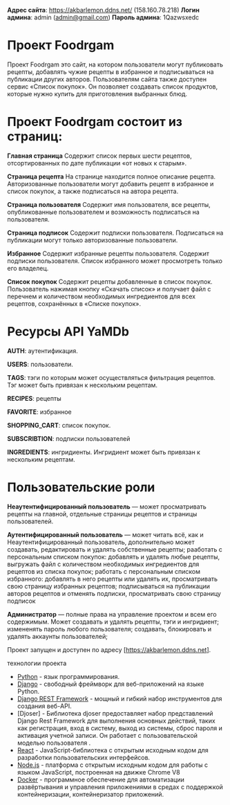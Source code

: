 **Адрес сайта**: https://akbarlemon.ddns.net/ (158.160.78.218)
**Логин админа**: admin (admin@gmail.com) 
**Пароль админа**: 1Qazwsxedc


# Проект Foodrgam
Проект Foodrgam это сайт, на котором пользователи могут публиковать рецепты, добавлять чужие рецепты в избранное и подписываться на публикации других авторов. Пользователям сайта также доступен сервис «Список покупок». Он позволяет создавать список продуктов, которые нужно купить для приготовления выбранных блюд.

# Проект Foodrgam состоит из страниц:

**Главная страница**
Содержит список первых шести рецептов, отсортированных по дате публикации «от новых к старым».

**Страница рецепта**
На странице находится полное описание рецепта. Авторизованные пользователи могут добавить рецепт в избранное и список покупок, а также подписаться на автора рецепта.

**Страница пользователя**
Содержит имя пользователя, все рецепты, опубликованные пользователем и возможность подписаться на пользователя.

**Страница подписок**
Содержит подписки пользователя. Подписаться на публикации могут только авторизованные пользователи.

**Избранное**
Содержит избранные рецепты пользователя. Содержит подписки пользователя. Список избранного может просмотреть только его владелец.

**Список покупок**
Содержит рецепты добавленные в список покупок. Пользователь нажимая кнопку «Скачать список» и получает файл с перечнем и количеством необходимых ингредиентов для всех рецептов, сохранённых в «Списке покупок».

# Ресурсы API YaMDb
**AUTH**: аутентификация.

**USERS**: пользователи.

**ТAGS**: тэги по которым может осуществляться фильтрация рецептов. Тэг может быть привязан к нескольким рецептам.

**RECIPES**: рецепты

**FAVORITE**: избранное 

**SHOPPING_CART**: список покупок.

**SUBSCRIBTION**: подписки пользователей

**INGREDIENTS**: ингридиенты. Ингридиент может быть привязан к нескольким рецептам.

# Пользовательские роли

**Неаутентифицированный пользователь** — может просматривать рецепты на главной, отдельные страницы рецептов и страницы пользователей.

**Аутентифицированный пользователь** — может читать всё, как и Неаутентифицированный пользователь, дополнительно может создавать, редактировать и удалять собственные рецепты; рааботать с персональным списком покупок: добавлять и удалять любые рецепты, выгружать файл с количеством необходимых ингредиентов для рецептов из списка покупок; работать с персональным списком избранного: добавлять в него рецепты или удалять их, просматривать свою страницу избранных рецептов; подписываться на публикации авторов рецептов и отменять подписки, просматривать свою страницу подписок

**Администратор** — полные права на управление проектом и всем его содержимым. Может создавать и удалять рецепты, тэги и ингридиент; измененять пароль любого пользователя; cоздавать, блокировать и удалять аккаунты пользователей;


Проект запущен и доступен по адресу [https://akbarlemon.ddns.net].

технологии проекта
-   [Python](https://www.python.org/)  - язык программирования.
-   [Django](https://www.djangoproject.com/)  - свободный фреймворк для веб-приложений на языке Python.
-   [Django REST Framework](https://www.django-rest-framework.org/)  - мощный и гибкий набор инструментов для создания веб-API.
-   [Djoser] - Библиотека djoser предоставляет набор представлений Django Rest Framework для выполнения основных действий, таких как регистрация, вход в систему, выход из системы, сброс пароля и активация учетной записи. Он работает с пользовательской моделью пользователя .
-   [React](https://react.dev/) - JavaScript-библиотека с открытым исходным кодом для разработки пользовательских интерфейсов.
-   [Node.js](https://nodejs.org/ru) - платформа с открытым исходным кодом для работы с языком JavaScript, построенная на движке Chrome V8
-   [Docker](https://www.docker.com/) - программное обеспечение для автоматизации развёртывания и управления приложениями в средах с поддержкой контейнеризации, контейнеризатор приложений.


